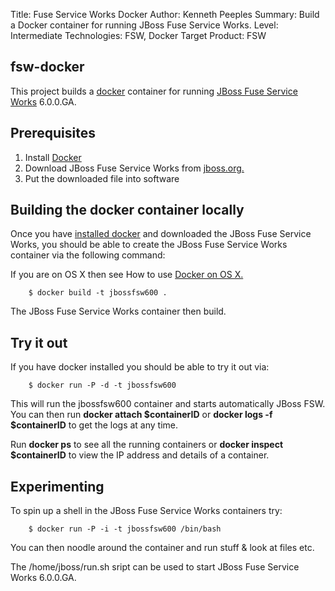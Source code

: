 Title: Fuse Service Works Docker
Author: Kenneth Peeples
Summary: Build a Docker container for running JBoss Fuse Service Works.
Level: Intermediate
Technologies: FSW, Docker
Target Product: FSW

## fsw-docker
This project builds a [docker](http://www.docker.io) container for running [JBoss Fuse Service Works](http://http://www.redhat.com/products/jbossenterprisemiddleware/) 6.0.0.GA.

## Prerequisites
1. Install [Docker](https://www.docker.io/gettingstarted/#1)
2. Download JBoss Fuse Service Works from [jboss.org.](http://jboss.org/products/#IBP)
2. Put the downloaded file into software
	
## Building the docker container locally
Once you have [installed docker](https://www.docker.io/gettingstarted/#h_installation) and downloaded the JBoss Fuse Service Works, you should be able to create the JBoss Fuse Service Works container via the following command:

If you are on OS X then see How to use [Docker on OS X.](https://github.com/fabric8io/fabric8-docker/blob/master/DockerOnOSX.md)

		$ docker build -t jbossfsw600 . 

The JBoss Fuse Service Works container then build.

## Try it out
If you have docker installed you should be able to try it out via:

		$ docker run -P -d -t jbossfsw600 

This will run the jbossfsw600 container and starts automatically JBoss FSW.  You can then run **docker attach $containerID** or **docker logs -f $containerID**  to get the logs at any time.	

Run **docker ps** to see all the running containers or **docker inspect $containerID** to view the IP address and details of a container.

## Experimenting
To spin up a shell in the JBoss Fuse Service Works containers try:

		$ docker run -P -i -t jbossfsw600 /bin/bash

You can then noodle around the container and run stuff & look at files etc.

The /home/jboss/run.sh sript can be used to start JBoss Fuse Service Works 6.0.0.GA.
